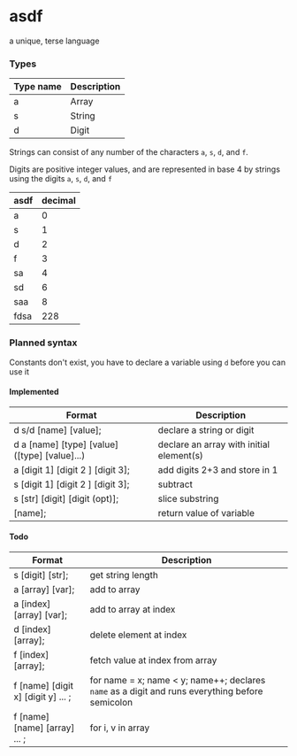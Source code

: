 # asdf
a unique, terse language

### Types

Type name | Description
--- | ---
a | Array
s | String
d | Digit

Strings can consist of any number of the characters `a`, `s`, `d`, and `f`.

Digits are positive integer values, and are represented in base 4 by strings using the digits `a`, `s`, `d`, and `f`

asdf | decimal
--- | ---
a | 0
s | 1
d | 2
f | 3
sa | 4
sd | 6
saa | 8
fdsa | 228

### Planned syntax
Constants don't exist, you have to declare a variable using `d` before you can use it

#### Implemented
Format | Description
--- | ---
d s/d [name] [value]; | declare a string or digit
d a [name] [type] [value] ([type] [value]...) | declare an array with initial element(s)
a [digit 1] [digit 2 ] [digit 3]; | add digits 2+3 and store in 1
s [digit 1] [digit 2 ] [digit 3]; | subtract
s [str] [digit] [digit (opt)];	| slice substring
[name];	| return value of variable

#### Todo
Format | Description
--- | ---
s [digit] [str]; | get string length
a [array] [var]; | add to array
a [index] [array] [var]; | add to array at index
d [index] [array]; | delete element at index
f [index] [array]; | fetch value at index from array
f [name] [digit x] [digit y] ... ; | for name = x; name < y; name++; 	declares `name` as a digit and runs everything before semicolon
f [name] [name] [array] ... ; | for i, v in array
